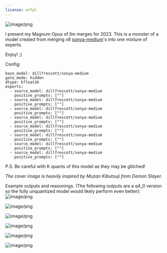 ```yaml
---
license: wtfpl
---
```


![image/png](https://cdn-uploads.huggingface.co/production/uploads/6215ce9abfcb3893344dd0a2/uTxtkyc1-V6NT_5xfM5Us.png)

I present my Magnum Opus of llm merges for 2023. This is a monster of a model created from merging x8 [sonya-medium](https://huggingface.co/dillfrescott/sonya-medium)'s into one mixture of experts.

Enjoy! ;)

Config:
```
base_model: dillfrescott/sonya-medium
gate_mode: hidden
dtype: bfloat16
experts:
  - source_model: dillfrescott/sonya-medium
    positive_prompts: [""]
  - source_model: dillfrescott/sonya-medium
    positive_prompts: [""]
  - source_model: dillfrescott/sonya-medium
    positive_prompts: [""]
  - source_model: dillfrescott/sonya-medium
    positive_prompts: [""]
  - source_model: dillfrescott/sonya-medium
    positive_prompts: [""]
  - source_model: dillfrescott/sonya-medium
    positive_prompts: [""]
  - source_model: dillfrescott/sonya-medium
    positive_prompts: [""]
  - source_model: dillfrescott/sonya-medium
    positive_prompts: [""]
```

P.S. Be careful with K quants of this model as they may be glitched!

*The cover image is heavily inspired by Muzan Kibutsuji from Demon Slayer.*

Example outputs and reasonings. (The following outputs are a q4_0 version so the fully unquantized model would likely perform even better):
![image/png](https://cdn-uploads.huggingface.co/production/uploads/6215ce9abfcb3893344dd0a2/8kl6KXEPyMG7bZZOVz9kv.png)


![image/png](https://cdn-uploads.huggingface.co/production/uploads/6215ce9abfcb3893344dd0a2/-zxKYEYoT88ffryuVrVEa.png)


![image/png](https://cdn-uploads.huggingface.co/production/uploads/6215ce9abfcb3893344dd0a2/up005XvFd6bkWxlOq_hBo.png)


![image/png](https://cdn-uploads.huggingface.co/production/uploads/6215ce9abfcb3893344dd0a2/xx5x5SYuOF50DNvo06t_v.png)


![image/png](https://cdn-uploads.huggingface.co/production/uploads/6215ce9abfcb3893344dd0a2/WOf2jV3Bq2MOVViS58IM6.png)


![image/png](https://cdn-uploads.huggingface.co/production/uploads/6215ce9abfcb3893344dd0a2/PYQZGdOqBntakYAcT1DaV.png)
